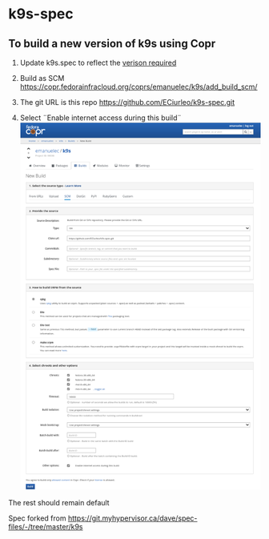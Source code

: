 # k9s-spec

## To build a new version of k9s using Copr

1. Update k9s.spec to reflect the [verison required](https://github.com/derailed/k9s/releases)

2. Build as SCM
https://copr.fedorainfracloud.org/coprs/emanuelec/k9s/add_build_scm/

3. The git URL is this repo 
https://github.com/ECiurleo/k9s-spec.git

4. Select ¨Enable internet access during this build¨
![Screenshot of Copr Build screen with correct settings](images/screenshot.png)

The rest should remain default


Spec forked from 
https://git.myhypervisor.ca/dave/spec-files/-/tree/master/k9s
